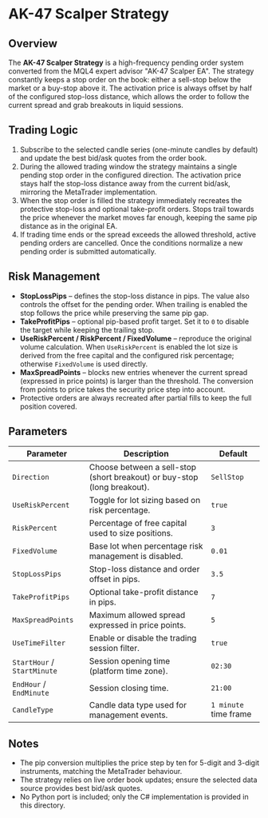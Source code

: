 # AK-47 Scalper Strategy

## Overview
The **AK-47 Scalper Strategy** is a high-frequency pending order system converted from the MQL4 expert advisor "AK-47 Scalper EA". The strategy constantly keeps a stop order on the book: either a sell-stop below the market or a buy-stop above it. The activation price is always offset by half of the configured stop-loss distance, which allows the order to follow the current spread and grab breakouts in liquid sessions.

## Trading Logic
1. Subscribe to the selected candle series (one-minute candles by default) and update the best bid/ask quotes from the order book.
2. During the allowed trading window the strategy maintains a single pending stop order in the configured direction. The activation price stays half the stop-loss distance away from the current bid/ask, mirroring the MetaTrader implementation.
3. When the stop order is filled the strategy immediately recreates the protective stop-loss and optional take-profit orders. Stops trail towards the price whenever the market moves far enough, keeping the same pip distance as in the original EA.
4. If trading time ends or the spread exceeds the allowed threshold, active pending orders are cancelled. Once the conditions normalize a new pending order is submitted automatically.

## Risk Management
- **StopLossPips** – defines the stop-loss distance in pips. The value also controls the offset for the pending order. When trailing is enabled the stop follows the price while preserving the same pip gap.
- **TakeProfitPips** – optional pip-based profit target. Set it to `0` to disable the target while keeping the trailing stop.
- **UseRiskPercent / RiskPercent / FixedVolume** – reproduce the original volume calculation. When `UseRiskPercent` is enabled the lot size is derived from the free capital and the configured risk percentage; otherwise `FixedVolume` is used directly.
- **MaxSpreadPoints** – blocks new entries whenever the current spread (expressed in price points) is larger than the threshold. The conversion from points to price takes the security price step into account.
- Protective orders are always recreated after partial fills to keep the full position covered.

## Parameters
| Parameter | Description | Default |
|-----------|-------------|---------|
| `Direction` | Choose between a sell-stop (short breakout) or buy-stop (long breakout). | `SellStop` |
| `UseRiskPercent` | Toggle for lot sizing based on risk percentage. | `true` |
| `RiskPercent` | Percentage of free capital used to size positions. | `3` |
| `FixedVolume` | Base lot when percentage risk management is disabled. | `0.01` |
| `StopLossPips` | Stop-loss distance and order offset in pips. | `3.5` |
| `TakeProfitPips` | Optional take-profit distance in pips. | `7` |
| `MaxSpreadPoints` | Maximum allowed spread expressed in price points. | `5` |
| `UseTimeFilter` | Enable or disable the trading session filter. | `true` |
| `StartHour` / `StartMinute` | Session opening time (platform time zone). | `02:30` |
| `EndHour` / `EndMinute` | Session closing time. | `21:00` |
| `CandleType` | Candle data type used for management events. | `1 minute` time frame |

## Notes
- The pip conversion multiplies the price step by ten for 5-digit and 3-digit instruments, matching the MetaTrader behaviour.
- The strategy relies on live order book updates; ensure the selected data source provides best bid/ask quotes.
- No Python port is included; only the C# implementation is provided in this directory.
